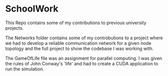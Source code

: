 # SchoolWork
This Repo contains some of my contributions to previous university projects.

The Networks folder contains some of my controbutions to a project where we had to develop a reliable communication network for a given node topology and the full project to show the codebase I was working with.

The GameOfLife file was an assignment for parallel computing. I was given the rules of John Conway's 'life' and had to create a CUDA application to run the simulation.
